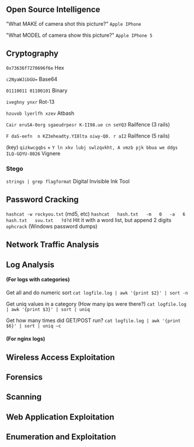 ## Open Source Intelligence
"What MAKE of camera shot this picture?" 
`Apple IPhone`

"What MODEL of camera show this picture?"
`Apple IPhone 5`
## Cryptography
`0x73636f7270696f6e` Hex

`c2NyaWJibGU=` Base64

`01110011 01100101` Binary

`iveghny ynxr` Rot-13

`hzuvob lyerlfh xzev` Atbash

`Cair eruSA-0org sgaeudrpesr K-II98.ue cn seYQ3` Railfence (3 rails)

`F daS-eefn  n KZ3eheadty.YI8lta oiwy-Q0. r aI2` Railfence (5 rails)

(key) `qizkwcgqbs` + `Y ln xkv lubj swlzqvkht, A vmzb pjk bbua we ddgs ILQ-GQYU-8026` Vignere
### Stego
`strings | grep flagformat`
Digital Invisible Ink Tool


## Password Cracking
`hashcat -w rockyou.txt` (md5, etc)
`hashcat   hash.txt   -m   0   -a   6   hash.txt   svu.txt   ?d?d` Hit it with a word list, but append 2 digits
`ophcrack` (Windows password dumps)

## Network Traffic Analysis
## Log Analysis
#### (For logs with categories)
Get all and do numeric sort
`cat logfile.log | awk '{print $2}' | sort -n`

Get uniq values in a category (How many ips were there?)
`cat logfile.log | awk '{print $3}' | sort | uniq`

Get how many times did GET/POST run?
`cat logfile.log | awk '{print $6}' | sort | uniq –c`

#### (For nginx logs)



## Wireless Access Exploitation
## Forensics
## Scanning
## Web Application Exploitation
## Enumeration and Exploitation
